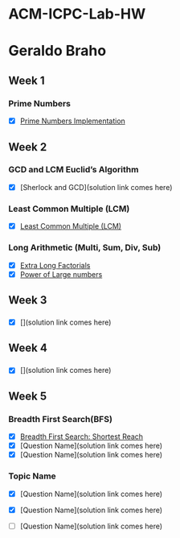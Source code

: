 # ACM-ICPC-Lab-HW

# Geraldo Braho


## Week 1
### Prime Numbers
- [x] [Prime Numbers Implementation ](https://github.com/NAU-ACM/ACM-ICPC-Lab-HW/blob/master/Geraldo%20Braho/HomeWorks/Prime%20Numbers.py)

## Week 2
### GCD and LCM Euclid’s Algorithm
- [x] [Sherlock and GCD](solution link comes here)

### Least Common Multiple (LCM)
- [x] [Least Common Multiple (LCM)]( )

### Long Arithmetic (Multi, Sum, Div, Sub)

- [x] [Extra Long Factorials]()
- [x] [Power of Large numbers]()

## Week 3
### 
- [x] [](solution link comes here)



## Week 4
### 
- [x] [](solution link comes here)





## Week 5
### Breadth First Search(BFS)
- [x] [Breadth First Search: Shortest Reach](https://github.com/NAU-ACM/ACM-ICPC-Lab-HW/blob/master/Geraldo%20Braho/HomeWorks/Breadth%20First%20Search-%20Shortest%20Reach.py)
- [x] [Question Name](solution link comes here)
- [x] [Question Name](solution link comes here)

### Topic Name
- [x] [Question Name](solution link comes here)
- [x] [Question Name](solution link comes here)
- [ ] [Question Name](solution link comes here)


